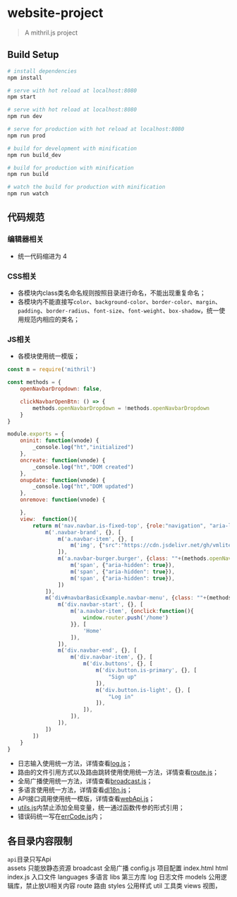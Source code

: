# website-project

> A mithril.js project


## Build Setup

``` bash
# install dependencies
npm install

# serve with hot reload at localhost:8080
npm start

# serve with hot reload at localhost:8080
npm run dev

# serve for production with hot reload at localhost:8080
npm run prod

# build for development with minification
npm run build_dev

# build for production with minification
npm run build

# watch the build for production with minification
npm run watch


```

## 代码规范

### 编辑器相关

+ 统一代码缩进为 4

### CSS相关
* 各模块内class类名命名规则按照目录进行命名，不能出现重复命名；
* 各模块内不能直接写`color`、`background-color`、`border-color`、`margin`、`padding`、`border-radius`、`font-size`、`font-weight`、`box-shadow`，统一使用规范内相应的类名；

### JS相关
* 各模块使用统一模版；  

```js
const m = require('mithril')

const methods = {
    openNavbarDropdown: false,

    clickNavbarOpenBtn: () => {
        methods.openNavbarDropdown = !methods.openNavbarDropdown
    }
}

module.exports = {
    oninit: function(vnode) {
        _console.log("ht","initialized")
    },
    oncreate: function(vnode) {
        _console.log("ht","DOM created")
    },
    onupdate: function(vnode) {
        _console.log("ht","DOM updated")
    },
    onremove: function(vnode) {

    },
    view:  function(){
        return m('nav.navbar.is-fixed-top', {role:"navigation", "aria-label":"main navigation"}, [
            m('.navbar-brand', {}, [
                m('a.navbar-item', {}, [
                    m('img', {"src":"https://cdn.jsdelivr.net/gh/vmlite/s/bulma/images/bulma-logo.png", width: "112", height:"28"})
                ]),
                m('a.navbar-burger.burger', {class: ""+(methods.openNavbarDropdown?" is-active":""), role:"button", "aria-label": "menu", "aria-expanded": false, "data-target": "navbarBasicExample", onclick: methods.clickNavbarOpenBtn}, [
                    m('span', {"aria-hidden": true}),
                    m('span', {"aria-hidden": true}),
                    m('span', {"aria-hidden": true}),
                ])
            ]),
            m('div#navbarBasicExample.navbar-menu', {class: ""+(methods.openNavbarDropdown?" is-active":"")}, [
                m('div.navbar-start', {}, [
                    m('a.navbar-item', {onclick:function(){
                        window.router.push('/home')
                    }}, [
                        'Home'
                    ]),
                ]),
                m('div.navbar-end', {}, [
                    m('div.navbar-item', {}, [
                        m('div.buttons', {}, [
                            m('div.button.is-primary', {}, [
                                "Sign up"
                            ]),
                            m('div.button.is-light', {}, [
                                "Log in"
                            ]),
                        ]),
                    ]),
                ]),
            ])
        ])
    }
}
```  

* 日志输入使用统一方法，详情查看[log.js](./src/log/log.js)；
* 路由的文件引用方式以及路由跳转使用使用统一方法，详情查看[route.js](./src/route/index.js)；
* 全局广播使用统一方法，详情查看[broadcast.js](./src/broadcast/broadcast.js)；
* 多语言使用统一方法，详情查看[dI18n.js](./src/languages/dI18n.js)；
* API接口调用使用统一模版，详情查看[webApi.js](./src/api/webApi.js)；
* [utils.js](./src/util/utils.js)内禁止添加全局变量，统一通过函数传参的形式引用；
* 错误码统一写在[errCode.js](./src/util/errCode.js)内；  


## 各目录内容限制

`api`目录只写Api  
assets      只能放静态资源
broadcast   全局广播
config.js   项目配置
index.html  html
index.js    入口文件
languages   多语言
libs        第三方库
log         日志文件
models      公用逻辑库，禁止放UI相关内容
route       路由
styles      公用样式
util        工具类
views       视图，





